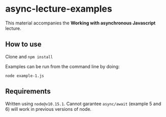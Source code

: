 # async-lecture-examples

This material accompanies the **Working with asynchronous Javascript** lecture.

## How to use

Clone and `npm install`

Examples can be run from the command line by doing:

```
node example-1.js
```

## Requirements
Written using `node@v10.15.1`. Cannot garantee `async/await` (example 5 and 6) will work in previous versions of node.
